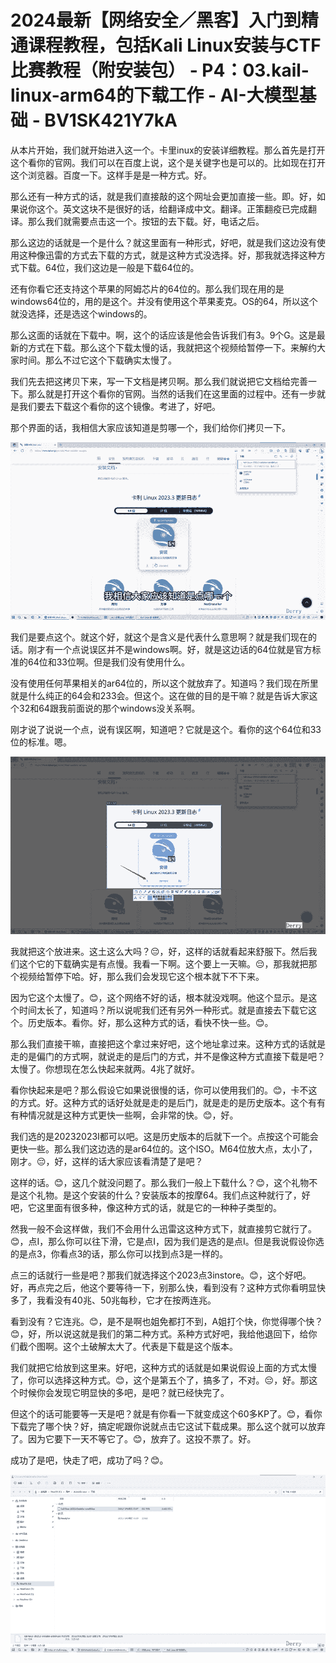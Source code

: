 # 2024最新【网络安全／黑客】入门到精通课程教程，包括Kali Linux安装与CTF比赛教程（附安装包） - P4：03.kail-linux-arm64的下载工作 - AI-大模型基础 - BV1SK421Y7kA

从本片开始，我们就开始进入这一个。卡里inux的安装详细教程。那么首先是打开这个看你的官网。我们可以在百度上说，这个是关键字也是可以的。比如现在打开这个浏览器。百度一下。这样手是是一种方式。好。

那么还有一种方式的话，就是我们直接敲的这个网址会更加直接一些。即。好，如果说你这个。英文这块不是很好的话，给翻译成中文。翻译。正策翻疫已完成翻译。那么我们就需要点击这一个。按钮的去下载。好，电话之后。

那么这边的话就是一个是什么？就这里面有一种形式，好吧，就是我们这边没有使用这种像迅雷的方式去下载的方式，就是这种方式没选择。好，那我就选择这种方式下载。64位，我们这边是一般是下载64位的。

还有你看它还支持这个苹果的阿姆芯片的64位的。那么我们现在用的是windows64位的，用的是这个。并没有使用这个苹果麦克。OS的64，所以这个就没选择，还是选这个windows的。

那么这面的话就在下载中。啊，这个的话应该是他会告诉我们有3。9个G。这是最新的方式在下载。那么这个下载太慢的话，我就把这个视频给暂停一下。来解约大家时间。那么不过它这个下载确实太慢了。

我们先去把这拷贝下来，写一下文档是拷贝啊。那么我们就说把它文档给完善一下。那么就是打开这个看你的官网。当然的话我们在这里面的过程中。还有一步就是我们要去下载这个看你的这个镜像。考进了，好吧。

那个界面的话，我相信大家应该知道是剪哪一个，我们给你们拷贝一下。

![](img/5daeab62c837ef874e1407b8dbfe806e_1.png)

我们是要点这个。就这个好，就这个是含义是代表什么意思啊？就是我们现在的话。刚才有一个点说误区并不是windows啊。好，就是这边话的64位就是官方标准的64位和33位啊。但是我们没有使用什么。

没有使用任何苹果相关的ar64位的，所以这个就放弃了。知道吗？我们现在所里就是什么纯正的64会和233会。但这个。这在做的目的是干嘛？就是告诉大家这个32和64跟我前面说的那个windows没关系啊。

刚才说了说说一个点，说有误区啊，知道吧？它就是这个。看你的这个64位和33位的标准。嗯。

![](img/5daeab62c837ef874e1407b8dbfe806e_3.png)

我就把这个放进来。这土这么大吗？😔，好，这样的话就看起来舒服下。然后我们这个它的下载确实是有点慢。我看一下啊。这个要上一天嘛。😔，那我就把那个视频给暂停下哈。好，那么我们会发现它这个根本就下不下来。

因为它这个太慢了。😊，这个网络不好的话，根本就没戏啊。他这个显示。是这个时间太长了，知道吗？所以说呢我们还有另外一种形式。就是直接去下载它这个。历史版本。看你。好，那么这种方式的话，看快不快一些。😊。

那么我们直接干嘛，直接把这个拿过来好吧，这个地址拿过来。这种方式的话就是走的是偏门的方式啊，就说走的是后门的方式，并不是像这种方式直接下载是吧？太慢了。你想现在怎么快起来就两。4兆了就好。

看你快起来是吧？那么假设它如果说很慢的话，你可以使用我们的。😊，卡不这的方式。好。这种方式的话好处就是走的是后门，就是走的是历史版本。这个有有有种情况就是这种方式更快一些啊，会非常的快。😊，好。

我们选的是20232023I都可以吧。这是历史版本的后就下一个。点按这个可能会更快一些。那么我们这边选的是ar64位的。这个ISO。M64位放大点，太小了，刚才。😔，好，这样的话大家应该看清楚了是吧？

这样的话。😊，这几个就没问题了。那么我们一般上下载什么？😊，这个礼物不是这个礼物。是这个安装的什么？安装版本的按摩64。我们点这种就行了，好吧，它这里面有很多种，像这种方式的话，就是它的一种种子类型的。

然我一般不会这样做，我们不会用什么迅雷这这种方式下，就直接剪它就行了。😊，点I，那么你可以往下滑，它是点I，因为我们是选的是点I。但是我说假设你选的是点3，你看点3的话，那么你可以找到点3是一样的。

点三的话就行一些是吧？那我们就选择这个2023点3instore。😊，这个好吧。好，再点完之后，他这个要等待一下，别那么快，看到没有？这种方式你看明显快多了，我看没有40兆、50兆每秒，它才在按两连兆。

看到没有？它连兆。😊，是不是啊也姐免都打不到，A姐打个快，你觉得哪个快？😊，好，所以说这就是我们的第二种方式。系种方式好吧，我给他退回下，给你们截个图啊。这个土破解太大了。代表是下载是这个版本。

我们就把它给放到这里来。好吧，这种方式的话就是如果说假设上面的方式太慢了，你可以选择这种方式。😊，这个是第五个了，搞多了，不对。😔，好。那这个时候你会发现它明显快的多吧，是吧？就已经快完了。

但这个的话可能要等一天是吧？就是有你看一下就变成这个60多KP了。😊，看你下载完了哪个快？好，搞定呢跟你说就点击它这试下载成果。那么这个就可以放弃了。因为它要下一天不等它了。😊，放弃了。这投不票了。好。

成功了是吧，快走了吧，成功了吗？😊。

![](img/5daeab62c837ef874e1407b8dbfe806e_5.png)